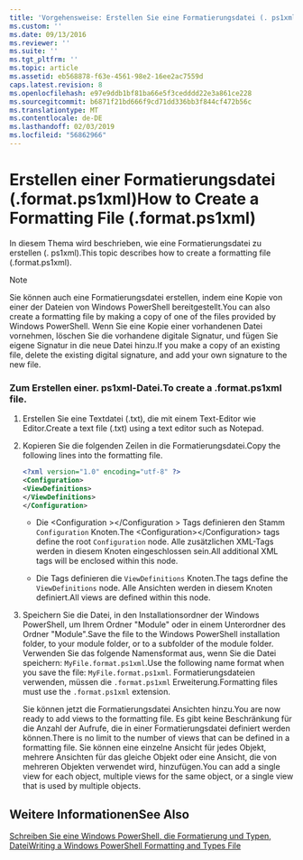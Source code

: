 ```yaml
---
title: 'Vorgehensweise: Erstellen Sie eine Formatierungsdatei (. ps1xml) | Microsoft-Dokumentation'
ms.custom: ''
ms.date: 09/13/2016
ms.reviewer: ''
ms.suite: ''
ms.tgt_pltfrm: ''
ms.topic: article
ms.assetid: eb568878-f63e-4561-98e2-16ee2ac7559d
caps.latest.revision: 8
ms.openlocfilehash: e97e9ddb1bf81ba66e5f3cedddd22e3a861ce228
ms.sourcegitcommit: b6871f21bd666f9cd71dd336bb3f844cf472b56c
ms.translationtype: MT
ms.contentlocale: de-DE
ms.lasthandoff: 02/03/2019
ms.locfileid: "56862966"
---
```

# <a name="how-to-create-a-formatting-file-formatps1xml"></a><span data-ttu-id="1f2e1-102">Erstellen einer Formatierungsdatei (.format.ps1xml)</span><span class="sxs-lookup"><span data-stu-id="1f2e1-102">How to Create a Formatting File (.format.ps1xml)</span></span>

<span data-ttu-id="1f2e1-103">In diesem Thema wird beschrieben, wie eine Formatierungsdatei zu erstellen (. ps1xml).</span><span class="sxs-lookup"><span data-stu-id="1f2e1-103">This topic describes how to create a formatting file (.format.ps1xml).</span></span>

> [!NOTE]
> <span data-ttu-id="1f2e1-104">Sie können auch eine Formatierungsdatei erstellen, indem eine Kopie von einer der Dateien von Windows PowerShell bereitgestellt.</span><span class="sxs-lookup"><span data-stu-id="1f2e1-104">You can also create a formatting file by making a copy of one of the files provided by Windows PowerShell.</span></span> <span data-ttu-id="1f2e1-105">Wenn Sie eine Kopie einer vorhandenen Datei vornehmen, löschen Sie die vorhandene digitale Signatur, und fügen Sie eigene Signatur in die neue Datei hinzu.</span><span class="sxs-lookup"><span data-stu-id="1f2e1-105">If you make a copy of an existing file, delete the existing digital signature, and add your own signature to the new file.</span></span>

### <a name="to-create-a-formatps1xml-file"></a><span data-ttu-id="1f2e1-106">Zum Erstellen einer. ps1xml-Datei.</span><span class="sxs-lookup"><span data-stu-id="1f2e1-106">To create a .format.ps1xml file.</span></span>

1. <span data-ttu-id="1f2e1-107">Erstellen Sie eine Textdatei (.txt), die mit einem Text-Editor wie Editor.</span><span class="sxs-lookup"><span data-stu-id="1f2e1-107">Create a text file (.txt) using a text editor such as Notepad.</span></span>

2. <span data-ttu-id="1f2e1-108">Kopieren Sie die folgenden Zeilen in die Formatierungsdatei.</span><span class="sxs-lookup"><span data-stu-id="1f2e1-108">Copy the following lines into the formatting file.</span></span>

   ```xml
   <?xml version="1.0" encoding="utf-8" ?>
   <Configuration>
   <ViewDefinitions>
   </ViewDefinitions>
   </Configuration>
   ```

   - <span data-ttu-id="1f2e1-109">Die \<Configuration >\</Configuration > Tags definieren den Stamm `Configuration` Knoten.</span><span class="sxs-lookup"><span data-stu-id="1f2e1-109">The \<Configuration>\</Configuration> tags define the root `Configuration` node.</span></span> <span data-ttu-id="1f2e1-110">Alle zusätzlichen XML-Tags werden in diesem Knoten eingeschlossen sein.</span><span class="sxs-lookup"><span data-stu-id="1f2e1-110">All additional XML tags will be enclosed within this node.</span></span>

   - <span data-ttu-id="1f2e1-111">Die <ViewDefinitions> </ViewDefinitions> Tags definieren die `ViewDefinitions` Knoten.</span><span class="sxs-lookup"><span data-stu-id="1f2e1-111">The <ViewDefinitions></ViewDefinitions> tags define the `ViewDefinitions` node.</span></span> <span data-ttu-id="1f2e1-112">Alle Ansichten werden in diesem Knoten definiert.</span><span class="sxs-lookup"><span data-stu-id="1f2e1-112">All views are defined within this node.</span></span>

3. <span data-ttu-id="1f2e1-113">Speichern Sie die Datei, in den Installationsordner der Windows PowerShell, um Ihrem Ordner "Module" oder in einem Unterordner des Ordner "Module".</span><span class="sxs-lookup"><span data-stu-id="1f2e1-113">Save the file to the Windows PowerShell installation folder, to your module folder, or to a subfolder of the module folder.</span></span> <span data-ttu-id="1f2e1-114">Verwenden Sie das folgende Namensformat aus, wenn Sie die Datei speichern: `MyFile.format.ps1xml`.</span><span class="sxs-lookup"><span data-stu-id="1f2e1-114">Use the following name format when you save the file:  `MyFile.format.ps1xml`.</span></span> <span data-ttu-id="1f2e1-115">Formatierungsdateien verwenden, müssen die `.format.ps1xml` Erweiterung.</span><span class="sxs-lookup"><span data-stu-id="1f2e1-115">Formatting files must use the `.format.ps1xml` extension.</span></span>

   <span data-ttu-id="1f2e1-116">Sie können jetzt die Formatierungsdatei Ansichten hinzu.</span><span class="sxs-lookup"><span data-stu-id="1f2e1-116">You are now ready to add views to the formatting file.</span></span> <span data-ttu-id="1f2e1-117">Es gibt keine Beschränkung für die Anzahl der Aufrufe, die in einer Formatierungsdatei definiert werden können.</span><span class="sxs-lookup"><span data-stu-id="1f2e1-117">There is no limit to the number of views that can be defined in a formatting file.</span></span> <span data-ttu-id="1f2e1-118">Sie können eine einzelne Ansicht für jedes Objekt, mehrere Ansichten für das gleiche Objekt oder eine Ansicht, die von mehreren Objekten verwendet wird, hinzufügen.</span><span class="sxs-lookup"><span data-stu-id="1f2e1-118">You can add a single view for each object, multiple views for the same object, or a single view that is used by multiple objects.</span></span>

## <a name="see-also"></a><span data-ttu-id="1f2e1-119">Weitere Informationen</span><span class="sxs-lookup"><span data-stu-id="1f2e1-119">See Also</span></span>

[<span data-ttu-id="1f2e1-120">Schreiben Sie eine Windows PowerShell, die Formatierung und Typen, Datei</span><span class="sxs-lookup"><span data-stu-id="1f2e1-120">Writing a Windows PowerShell Formatting and Types File</span></span>](./writing-a-powershell-formatting-file.md)
